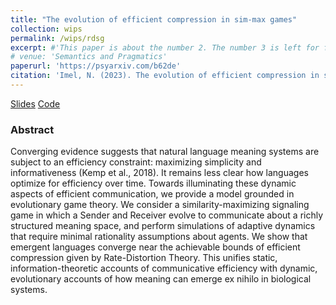 ```yaml
---
title: "The evolution of efficient compression in sim-max games"
collection: wips
permalink: /wips/rdsg
excerpt: #'This paper is about the number 2. The number 3 is left for future work.' date: 
# venue: 'Semantics and Pragmatics'
paperurl: 'https://psyarxiv.com/b62de'
citation: 'Imel, N. (2023). The evolution of efficient compression in signaling games. PsyArXiv.'
---
```


<!-- [Paper](https://psyarxiv.com/b62de) -->
[Slides](https://docs.google.com/presentation/d/1b9pQiHUzUjt2d063srBtBp_58PhuIZz_LRYaLxg35uw/edit?usp=sharing)
[Code](https://github.com/nathimel/rdsg)

### Abstract

Converging evidence suggests that natural language meaning systems are subject to an efficiency constraint: maximizing simplicity and informativeness (Kemp et al., 2018). It remains less clear how languages optimize for efficiency over time. Towards illuminating these dynamic aspects of efficient communication, we provide a model grounded in evolutionary game theory. We consider a similarity-maximizing signaling game in which a Sender and Receiver evolve to communicate about a richly structured meaning space, and perform simulations of adaptive dynamics that require minimal rationality assumptions about agents. We show that emergent languages converge near the achievable bounds of efficient compression given by Rate-Distortion Theory. This unifies static, information-theoretic accounts of communicative efficiency with dynamic, evolutionary accounts of how meaning can emerge ex nihilo in biological systems.
